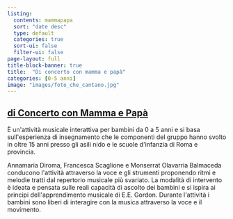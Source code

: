 ```yaml
---
listing:
  contents: mammapapa
  sort: "date desc"
  type: default
  categories: true
  sort-ui: false
  filter-ui: false
page-layout: full
title-block-banner: true
title:  "Di concerto con mamma e papà"
categories: [0-5 anni]
image: "images/foto_che_cantano.jpg"
---
```


## [di Concerto con Mamma e Papà](http://www.concertoconmammaepapa.it)

È un'attività musicale interattiva per bambini da 0 a 5 anni e si basa sull'esperienza di insegnamento che le componenti del gruppo hanno svolto in oltre 15 anni presso gli asili nido e le scuole d'infanzia di Roma e provincia.

Annamaria Diroma, Francesca Scaglione e Monserrat Olavarria Balmaceda conducono l'attività attraverso la voce e gli strumenti proponendo ritmi e melodie tratti dal repertorio musicale più svariato. La modalità di intervento è ideata e pensata sulle reali capacità di ascolto dei bambini e si ispira ai principi dell'apprendimento musicale di E.E. Gordon. Durante l'attività i bambini sono liberi di interagire con la musica attraverso la voce e il movimento.
